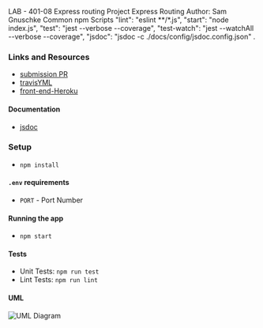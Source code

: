 LAB - 401-08  Express routing
Project Express Routing
Author: Sam Gnuschke
Common npm Scripts
"lint": "eslint **/*.js",
"start": "node index.js",
"test": "jest --verbose --coverage",
"test-watch": "jest --watchAll --verbose --coverage",
"jsdoc": "jsdoc -c ./docs/config/jsdoc.config.json" .

### Links and Resources
* [submission PR](https://github.com/samgnuschke-401-advanced-javascript/401-lab-00/pulls)
* [travisYML]()
* [front-end-Heroku]()

#### Documentation
* [jsdoc]()

### Setup
* `npm install`
#### `.env` requirements
* `PORT` - Port Number

#### Running the app
* `npm start`
  
#### Tests
* Unit Tests: `npm run test`
* Lint Tests: `npm run lint`

#### UML

![UML Diagram]()